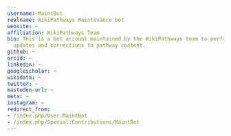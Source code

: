 ```yaml
---
username: MaintBot
realname: WikiPathways Maintenance bot
website: ~
affiliation: WikiPathways Team
bio: This is a bot account maintained by the WikiPathways team to perform routine
  updates and corrections to pathway content.
github: ~
orcid: ~
linkedin: ~
googlescholar: ~
wikidata: ~
twitter: ~
mastodon-url: ~
meta: ~
instagram: ~
redirect_from:
- /index.php/User:MaintBot
- /index.php/Special:Contributions/MaintBot
---
```

